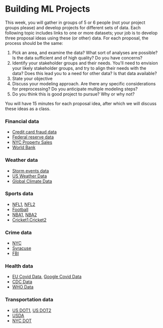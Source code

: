 # Building ML Projects

This week, you will gather in groups of 5 or 6 people (not your project groups please) and develop projects for different sets of data.  Each following topic includes links to one or more datasets; your job is to develop three proposal ideas using these (or other) data.  For each proposal, the process should be the same:

1. Pick an area, and examine the data? What sort of analyses are possible? Is the data sufficient and of high quality?  Do you have concerns?
2. Identify your stakeholder groups and their needs. You'll need to envision your likely stakeholder groups, and try to align their needs with the data? Does this lead you to a need for other data?  Is that data available?
3. State your objective
4. Discuss your modeling approach.  Are there any specific considerations for preprocessing?  Do you anticipate multiple modeling steps?
5. Do you think this is good project to pursue?  Why or why not?

You will have 15 minutes for each proposal idea, after which we will discuss these ideas as a class.

### Financial data

- [Credit card fraud data](https://www.kaggle.com/datasets/dhanushnarayananr/credit-card-fraud)
- [Federal reserve data](https://www.newyorkfed.org/markets/omo_transaction_data)
- [NYC Property Sales](https://www.nyc.gov/site/finance/property/property-rolling-sales-data.page)
- [World Bank](https://data.worldbank.org/)

### Weather data

- [Storm events data](https://www.ncdc.noaa.gov/stormevents/details.jsp)
- [US Weather Data](https://www.ncdc.noaa.gov/cdo-web/search)
- [Global Climate Data](https://climatedata.imf.org/pages/climatechange-data)


### Sports data

- [NFL1](https://nflverse.nflverse.com/), [NFL2](https://nflsavant.com/about.php)
- [Football](https://openfootball.github.io/)
- [NBA1](https://sports-statistics.com/sports-data/nba-basketball-datasets-csv-files/), [NBA2](https://github.com/sportsdataverse/hoopR)
- [Cricket1](https://cricsheet.org/),[Cricket2](https://cran.r-project.org/web/packages/cricketdata/vignettes/cricketdata_R_pkg.html)

### Crime data

- [NYC](https://www.nyc.gov/site/nypd/stats/crime-statistics/historical.page)
- [Syracuse](https://data.syr.gov/search?q=Crime%20Data%202023)
- [FBI](https://cde.ucr.cjis.gov/LATEST/webapp/#/pages/explorer/crime/crime-trend)

### Health data

- [EU Covid Data](https://www.ecdc.europa.eu/en/covid-19/data), [Google Covid Data](https://health.google.com/covid-19/open-data/)
- [CDC Data](https://data.cdc.gov/)
- [WHO Data](https://www.who.int/data/gho)


### Transportation data

- [US DOT1](https://www.transportation.gov/data), [US DOT2](https://its.dot.gov/data/)
- [USDA](https://agtransport.usda.gov/)
- [NYC DOT](https://www.nyc.gov/html/dot/html/about/datafeeds.shtml)








